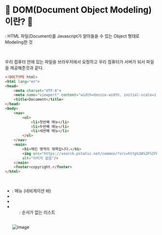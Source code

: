  # 🎃 DOM(Document Object Modeling)이란? 🎃
: HTML 파일(Document)를 Javascript가 알아들을 수 있는 Object 형태로 Modeling한 것

<br/>

우리 컴퓨터 안에 있는 파일을 브라우저에서 요청하고 우리 컴퓨터가 서버가 되서 파일을 제공해준것과 같다.
```html
<!DOCTYPE html>
<html lang="en">
<head>
    <meta charset="UTF-8">
    <meta name="viewport" content="width=device-width, initial-scale=1.0">
    <title>Document</title>
</head>
<body>
    <nav>
        <ul>
            <li>첫번째 메뉴</li>
            <li>두번째 메뉴</li>
            <li>세번째 메뉴</li>
        </ul>
    </nav>
    <main>
        <h1>메인 영역의 제목입니다.</h1>
        <img src="https://search.pstatic.net/common/?src=http%3A%2F%2Fblogfiles.naver.net%2FMjAxNzAxMDdfMjA0%2FMDAxNDgzNzg3NjM2MjIz.h4nyPBHWeCjOzYPvzUQL1EPUP86y6c_mgqYKcM037X4g.cgLTciL3ulg0X5phOxvoj29Vx4YL7P-1oGgtpe_i7Ssg.JPEG.tjwls1624%2Fs0NLbMFJT3.jpg&type=sc960_832"
        alt="이미지 없음"/>
    </main>
    <footer>copyright.</footer>
</html>
``` 
<br/>

- <nav> : 메뉴 (네비게이션 바)
- <main>
- <footer>
- <ul> : 순서가 없는 리스트

<br/>

![image](https://github.com/limhyerin/StudyNote/assets/70150896/83e17e72-b5b0-4dfa-adab-0db2993b88f5)
